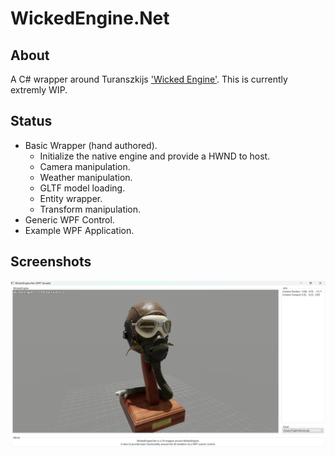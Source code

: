 # WickedEngine.Net

## About

A C# wrapper around Turanszkijs ['Wicked Engine'](https://wickedengine.net/).
This is currently extremly WIP.

## Status

 * Basic Wrapper (hand authored).
	- Initialize the native engine and provide a HWND to host.
	- Camera manipulation.
	- Weather manipulation.
	- GLTF model loading.
	- Entity wrapper.
	- Transform manipulation.
 * Generic WPF Control.
 * Example WPF Application.

## Screenshots

![Flight Helmet opened in the sample application as of the 9th of May, 2023](https://github.com/samoatesgames/WickedEngine.Net/raw/main/Media/09-05-2023_FlightHelmetSample.png)
